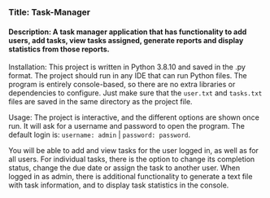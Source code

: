 ### Title: Task-Manager
#### Description: A task manager application that has functionality to add users, add tasks, view tasks assigned, generate reports and display statistics from those reports.



Installation:
This project is written in Python 3.8.10 and saved in the .py format. The project should run in any IDE that can run Python files. The program is entirely console-based, so there are no extra libraries or dependencies to configure. Just make sure that the `user.txt` and `tasks.txt` files are saved in the same directory as the project file. 

Usage:
The project is interactive, and the different options are shown once run. It will ask for a username and password to open the program. The default login is: `username: admin` | `password: password`. 

You will be able to add and view tasks for the user logged in, as well as for all users. For individual tasks, there is the option to change its completion status, change  the due date or assign the task to another user. When logged in as admin, there is additional functionality to generate a text file with task information, and to display task statistics in the console. 
